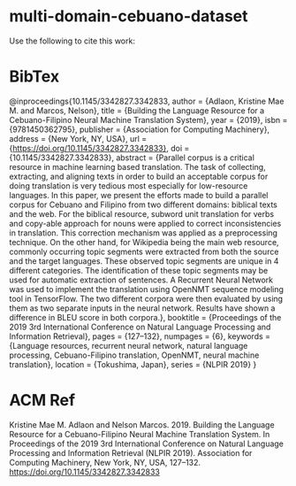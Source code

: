# multi-domain-cebuano-dataset

Use the following to cite this work:

# BibTex
@inproceedings{10.1145/3342827.3342833,
author = {Adlaon, Kristine Mae M. and Marcos, Nelson},
title = {Building the Language Resource for a Cebuano-Filipino Neural Machine Translation System},
year = {2019},
isbn = {9781450362795},
publisher = {Association for Computing Machinery},
address = {New York, NY, USA},
url = {https://doi.org/10.1145/3342827.3342833},
doi = {10.1145/3342827.3342833},
abstract = {Parallel corpus is a critical resource in machine learning based translation. The task of collecting, extracting, and aligning texts in order to build an acceptable corpus for doing translation is very tedious most especially for low-resource languages. In this paper, we present the efforts made to build a parallel corpus for Cebuano and Filipino from two different domains: biblical texts and the web. For the biblical resource, subword unit translation for verbs and copy-able approach for nouns were applied to correct inconsistencies in translation. This correction mechanism was applied as a preprocessing technique. On the other hand, for Wikipedia being the main web resource, commonly occurring topic segments were extracted from both the source and the target languages. These observed topic segments are unique in 4 different categories. The identification of these topic segments may be used for automatic extraction of sentences. A Recurrent Neural Network was used to implement the translation using OpenNMT sequence modeling tool in TensorFlow. The two different corpora were then evaluated by using them as two separate inputs in the neural network. Results have shown a difference in BLEU score in both corpora.},
booktitle = {Proceedings of the 2019 3rd International Conference on Natural Language Processing and Information Retrieval},
pages = {127–132},
numpages = {6},
keywords = {Language resources, recurrent neural network, natural language processing, Cebuano-Filipino translation, OpenNMT, neural machine translation},
location = {Tokushima, Japan},
series = {NLPIR 2019}
}

# ACM Ref
Kristine Mae M. Adlaon and Nelson Marcos. 2019. Building the Language Resource for a Cebuano-Filipino Neural Machine Translation System. In Proceedings of the 2019 3rd International Conference on Natural Language Processing and Information Retrieval (NLPIR 2019). Association for Computing Machinery, New York, NY, USA, 127–132. https://doi.org/10.1145/3342827.3342833
